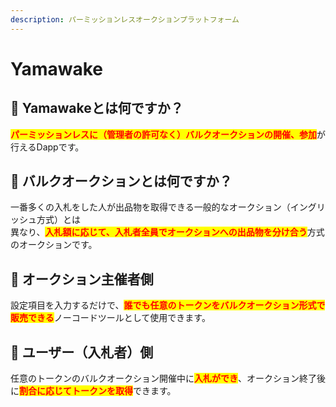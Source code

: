 ```yaml
---
description: パーミッションレスオークションプラットフォーム
---
```


# Yamawake

## 🔹 Yamawakeとは何ですか？

<mark style="color:red;">**パーミッションレスに（管理者の許可なく）バルクオークションの開催、参加**</mark>が行えるDappです。

## 🔹 バルクオークションとは何ですか？

一番多くの入札をした人が出品物を取得できる一般的なオークション（イングリッシュ方式）とは\
異なり、<mark style="color:red;">**入札額に応じて、入札者全員でオークションへの出品物を分け合う**</mark>方式のオークションです。

## 🔹 オークション主催者側

設定項目を入力するだけで、<mark style="color:red;">**誰でも任意のトークンをバルクオークション形式で販売できる**</mark>ノーコードツールとして使用できます。

## 🔹 ユーザー（入札者）側

任意のトークンのバルクオークション開催中に<mark style="color:red;">**入札ができ**</mark>、オークション終了後に<mark style="color:red;">**割合に応じてトークンを取得**</mark>できます。
